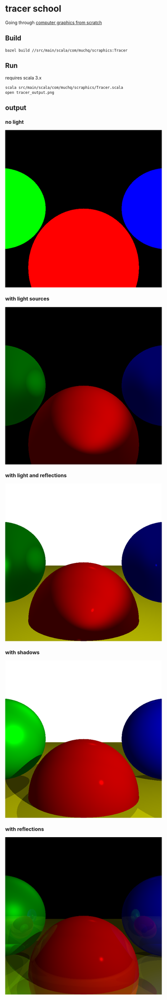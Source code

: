 # tracer school

Going through [computer graphics from scratch](https://gabrielgambetta.com/computer-graphics-from-scratch/)

## Build
```
bazel build //src/main/scala/com/muchq/scraphics:Tracer
```

## Run
requires scala 3.x

```
scala src/main/scala/com/muchq/scraphics/Tracer.scala
open tracer_output.png
```

## output

### no light
![image](output/first_rays.png)


### with light sources
![image](output/ray_with_light.png)


### with light and reflections
![image](output/shiny.png)

### with shadows
![image](output/shadows.png)

### with reflections
![image](output/reflections.png)
